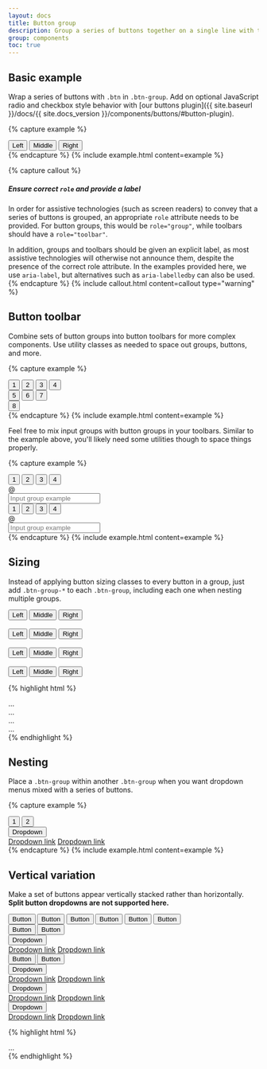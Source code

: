 ```yaml
---
layout: docs
title: Button group
description: Group a series of buttons together on a single line with the button group, and super-power them with JavaScript.
group: components
toc: true
---
```


## Basic example

Wrap a series of buttons with `.btn` in `.btn-group`. Add on optional JavaScript radio and checkbox style behavior with [our buttons plugin]({{ site.baseurl }}/docs/{{ site.docs_version }}/components/buttons/#button-plugin).

{% capture example %}
<div class="btn-group" role="group" aria-label="Basic example">
  <button type="button" class="btn btn-secondary">Left</button>
  <button type="button" class="btn btn-secondary">Middle</button>
  <button type="button" class="btn btn-secondary">Right</button>
</div>
{% endcapture %}
{% include example.html content=example %}

{% capture callout %}
##### Ensure correct `role` and provide a label

In order for assistive technologies (such as screen readers) to convey that a series of buttons is grouped, an appropriate `role` attribute needs to be provided. For button groups, this would be `role="group"`, while toolbars should have a `role="toolbar"`.

In addition, groups and toolbars should be given an explicit label, as most assistive technologies will otherwise not announce them, despite the presence of the correct role attribute. In the examples provided here, we use `aria-label`, but alternatives such as `aria-labelledby` can also be used.
{% endcapture %}
{% include callout.html content=callout type="warning" %}

## Button toolbar

Combine sets of button groups into button toolbars for more complex components. Use utility classes as needed to space out groups, buttons, and more.

{% capture example %}
<div class="btn-toolbar" role="toolbar" aria-label="Toolbar with button groups">
  <div class="btn-group mr-2" role="group" aria-label="First group">
    <button type="button" class="btn btn-secondary">1</button>
    <button type="button" class="btn btn-secondary">2</button>
    <button type="button" class="btn btn-secondary">3</button>
    <button type="button" class="btn btn-secondary">4</button>
  </div>
  <div class="btn-group mr-2" role="group" aria-label="Second group">
    <button type="button" class="btn btn-secondary">5</button>
    <button type="button" class="btn btn-secondary">6</button>
    <button type="button" class="btn btn-secondary">7</button>
  </div>
  <div class="btn-group" role="group" aria-label="Third group">
    <button type="button" class="btn btn-secondary">8</button>
  </div>
</div>
{% endcapture %}
{% include example.html content=example %}

Feel free to mix input groups with button groups in your toolbars. Similar to the example above, you'll likely need some utilities though to space things properly.

{% capture example %}
<div class="btn-toolbar mb-3" role="toolbar" aria-label="Toolbar with button groups">
  <div class="btn-group mr-2" role="group" aria-label="First group">
    <button type="button" class="btn btn-secondary">1</button>
    <button type="button" class="btn btn-secondary">2</button>
    <button type="button" class="btn btn-secondary">3</button>
    <button type="button" class="btn btn-secondary">4</button>
  </div>
  <div class="input-group">
    <div class="input-group-prepend">
      <div class="input-group-text" id="btnGroupAddon">@</div>
    </div>
    <input type="text" class="form-control" placeholder="Input group example" aria-label="Input group example" aria-describedby="btnGroupAddon">
  </div>
</div>

<div class="btn-toolbar justify-content-between" role="toolbar" aria-label="Toolbar with button groups">
  <div class="btn-group" role="group" aria-label="First group">
    <button type="button" class="btn btn-secondary">1</button>
    <button type="button" class="btn btn-secondary">2</button>
    <button type="button" class="btn btn-secondary">3</button>
    <button type="button" class="btn btn-secondary">4</button>
  </div>
  <div class="input-group">
    <div class="input-group-prepend">
      <div class="input-group-text" id="btnGroupAddon2">@</div>
    </div>
    <input type="text" class="form-control" placeholder="Input group example" aria-label="Input group example" aria-describedby="btnGroupAddon2">
  </div>
</div>
{% endcapture %}
{% include example.html content=example %}

## Sizing

Instead of applying button sizing classes to every button in a group, just add `.btn-group-*` to each `.btn-group`, including each one when nesting multiple groups.

<div class="bd-example">
  <div class="btn-group btn-group-lg" role="group" aria-label="Large button group">
    <button type="button" class="btn btn-secondary">Left</button>
    <button type="button" class="btn btn-secondary">Middle</button>
    <button type="button" class="btn btn-secondary">Right</button>
  </div>
  <br>
  <div class="btn-group" role="group" aria-label="Default button group">
    <button type="button" class="btn btn-secondary">Left</button>
    <button type="button" class="btn btn-secondary">Middle</button>
    <button type="button" class="btn btn-secondary">Right</button>
  </div>
  <br>
  <div class="btn-group btn-group-sm" role="group" aria-label="Small button group">
    <button type="button" class="btn btn-secondary">Left</button>
    <button type="button" class="btn btn-secondary">Middle</button>
    <button type="button" class="btn btn-secondary">Right</button>
  </div>
  <br>
  <div class="btn-group btn-group-xs" role="group" aria-label="Small button group">
    <button type="button" class="btn btn-secondary">Left</button>
    <button type="button" class="btn btn-secondary">Middle</button>
    <button type="button" class="btn btn-secondary">Right</button>
  </div>
</div>

{% highlight html %}
<div class="btn-group btn-group-lg" role="group" aria-label="...">...</div>
<div class="btn-group" role="group" aria-label="...">...</div>
<div class="btn-group btn-group-sm" role="group" aria-label="...">...</div>
<div class="btn-group btn-group-xs" role="group" aria-label="...">...</div>
{% endhighlight %}

## Nesting

Place a `.btn-group` within another `.btn-group` when you want dropdown menus mixed with a series of buttons.

{% capture example %}
<div class="btn-group" role="group" aria-label="Button group with nested dropdown">
  <button type="button" class="btn btn-secondary">1</button>
  <button type="button" class="btn btn-secondary">2</button>

  <div class="btn-group" role="group">
    <button id="btnGroupDrop1" type="button" class="btn btn-secondary dropdown-toggle" data-toggle="dropdown" aria-haspopup="true" aria-expanded="false">
      Dropdown
    </button>
    <div class="dropdown-menu" aria-labelledby="btnGroupDrop1">
      <a class="dropdown-item" href="#">Dropdown link</a>
      <a class="dropdown-item" href="#">Dropdown link</a>
    </div>
  </div>
</div>
{% endcapture %}
{% include example.html content=example %}

## Vertical variation

Make a set of buttons appear vertically stacked rather than horizontally. **Split button dropdowns are not supported here.**

<div class="bd-example">
  <div class="btn-group-vertical" role="group" aria-label="Vertical button group">
    <button type="button" class="btn btn-secondary">Button</button>
    <button type="button" class="btn btn-secondary">Button</button>
    <button type="button" class="btn btn-secondary">Button</button>
    <button type="button" class="btn btn-secondary">Button</button>
    <button type="button" class="btn btn-secondary">Button</button>
    <button type="button" class="btn btn-secondary">Button</button>
  </div>
</div>


<div class="bd-example">
  <div class="btn-group-vertical" role="group" aria-label="Vertical button group">
    <button type="button" class="btn btn-secondary">Button</button>
    <button type="button" class="btn btn-secondary">Button</button>
    <div class="btn-group" role="group">
      <button id="btnGroupVerticalDrop1" type="button" class="btn btn-secondary dropdown-toggle" data-toggle="dropdown" aria-haspopup="true" aria-expanded="false">
        Dropdown
      </button>
      <div class="dropdown-menu" aria-labelledby="btnGroupVerticalDrop1">
        <a class="dropdown-item" href="#">Dropdown link</a>
        <a class="dropdown-item" href="#">Dropdown link</a>
      </div>
    </div>
    <button type="button" class="btn btn-secondary">Button</button>
    <button type="button" class="btn btn-secondary">Button</button>
    <div class="btn-group" role="group">
      <button id="btnGroupVerticalDrop2" type="button" class="btn btn-secondary dropdown-toggle" data-toggle="dropdown" aria-haspopup="true" aria-expanded="false">
        Dropdown
      </button>
      <div class="dropdown-menu" aria-labelledby="btnGroupVerticalDrop2">
        <a class="dropdown-item" href="#">Dropdown link</a>
        <a class="dropdown-item" href="#">Dropdown link</a>
      </div>
    </div>
    <div class="btn-group" role="group">
      <button id="btnGroupVerticalDrop3" type="button" class="btn btn-secondary dropdown-toggle" data-toggle="dropdown" aria-haspopup="true" aria-expanded="false">
        Dropdown
      </button>
      <div class="dropdown-menu" aria-labelledby="btnGroupVerticalDrop3">
        <a class="dropdown-item" href="#">Dropdown link</a>
        <a class="dropdown-item" href="#">Dropdown link</a>
      </div>
    </div>
    <div class="btn-group" role="group">
      <button id="btnGroupVerticalDrop4" type="button" class="btn btn-secondary dropdown-toggle" data-toggle="dropdown" aria-haspopup="true" aria-expanded="false">
        Dropdown
      </button>
      <div class="dropdown-menu" aria-labelledby="btnGroupVerticalDrop4">
        <a class="dropdown-item" href="#">Dropdown link</a>
        <a class="dropdown-item" href="#">Dropdown link</a>
      </div>
    </div>
  </div>
</div>

{% highlight html %}
<div class="btn-group-vertical">
  ...
</div>
{% endhighlight %}
